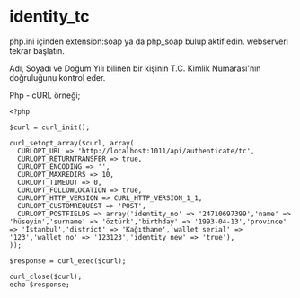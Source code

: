 # identity_tc
php.ini içinden extension:soap ya da php_soap bulup aktif edin. webserverı tekrar başlatın.

Adı, Soyadı ve Doğum Yılı bilinen bir kişinin T.C. Kimlik Numarası'nın doğruluğunu kontrol eder.

Php - cURL örneği;

    <?php

    $curl = curl_init();

    curl_setopt_array($curl, array(
      CURLOPT_URL => 'http://localhost:1011/api/authenticate/tc',
      CURLOPT_RETURNTRANSFER => true,
      CURLOPT_ENCODING => '',
      CURLOPT_MAXREDIRS => 10,
      CURLOPT_TIMEOUT => 0,
      CURLOPT_FOLLOWLOCATION => true,
      CURLOPT_HTTP_VERSION => CURL_HTTP_VERSION_1_1,
      CURLOPT_CUSTOMREQUEST => 'POST',
      CURLOPT_POSTFIELDS => array('identity_no' => '24710697399','name' => 'hüseyin','surname' => 'öztürk','birthday' => '1993-04-13','province' => 'İstanbul','district' => 'Kağıthane','wallet serial' => '123','wallet no' => '123123','identity_new' => 'true'),
    ));

    $response = curl_exec($curl);

    curl_close($curl);
    echo $response;

